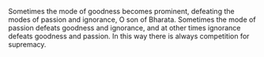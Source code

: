 Sometimes the mode of goodness becomes prominent, defeating the modes of passion and ignorance, O son of Bharata. Sometimes the mode of passion defeats goodness and ignorance, and at other times ignorance defeats goodness and passion. In this way there is always competition for supremacy.
